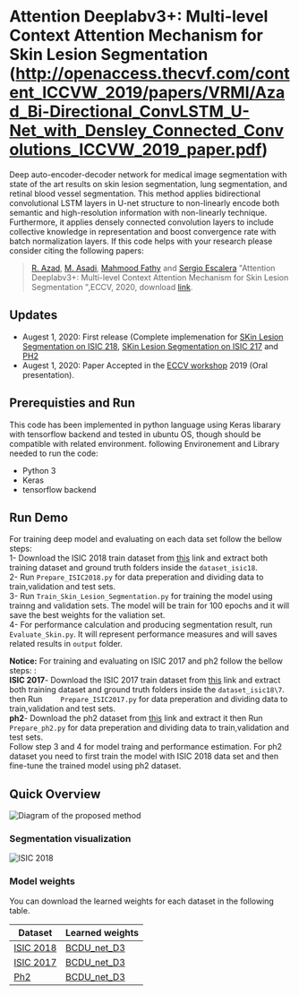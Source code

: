 # Attention Deeplabv3+: Multi-level Context Attention Mechanism for Skin Lesion Segmentation (http://openaccess.thecvf.com/content_ICCVW_2019/papers/VRMI/Azad_Bi-Directional_ConvLSTM_U-Net_with_Densley_Connected_Convolutions_ICCVW_2019_paper.pdf)


Deep auto-encoder-decoder network for medical image segmentation with state of the art results on skin lesion segmentation, lung segmentation, and retinal blood vessel segmentation. This method applies bidirectional convolutional LSTM layers in U-net structure to non-linearly encode both semantic and high-resolution information with non-linearly technique. Furthermore, it applies densely connected convolution layers to include collective knowledge in representation and boost convergence rate with batch normalization layers. If this code helps with your research please consider citing the following papers:
</br>
> [R. Azad](https://scholar.google.com/citations?hl=en&user=Qb5ildMAAAAJ&view_op=list_works&sortby=pubdate), [M. Asadi](https://scholar.google.com/citations?hl=en&user=8UqpIK8AAAAJ&view_op=list_works&sortby=pubdate), [Mahmood Fathy](https://scholar.google.com/citations?hl=en&user=CUHdgPcAAAAJ&view_op=list_works&sortby=pubdate) and [Sergio Escalera](https://scholar.google.com/citations?hl=en&user=oI6AIkMAAAAJ&view_op=list_works&sortby=pubdate) "Attention Deeplabv3+: Multi-level Context Attention Mechanism for Skin Lesion Segmentation ",ECCV, 2020, download [link](https://arxiv.org/pdf/1909.00166.pdf).

## Updates
- Augest 1, 2020: First release (Complete implemenation for [SKin Lesion Segmentation on ISIC 218](https://challenge.isic-archive.com/data), [SKin Lesion Segmentation on ISIC 217](https://challenge.isic-archive.com/data) and [PH2](https://www.dropbox.com/s/k88qukc20ljnbuo/PH2Dataset.rar)
- Augest 1, 2020: Paper Accepted in the [ECCV workshop](https://sites.google.com/view/iccv19-vrmi/home?authuser=0]) 2019 (Oral presentation).

## Prerequisties and Run
This code has been implemented in python language using Keras libarary with tensorflow backend and tested in ubuntu OS, though should be compatible with related environment. following Environement and Library needed to run the code:

- Python 3
- Keras 
- tensorflow backend


## Run Demo
For training deep model and evaluating on each data set follow the bellow steps:</br>
1- Download the ISIC 2018 train dataset from [this](https://challenge.isic-archive.com/data) link and extract both training dataset and ground truth folders inside the `dataset_isic18`. </br>
2- Run `Prepare_ISIC2018.py` for data preperation and dividing data to train,validation and test sets. </br>
3- Run `Train_Skin_Lesion_Segmentation.py` for training the model using trainng and validation sets. The model will be train for 100 epochs and it will save the best weights for the valiation set. </br>
4- For performance calculation and producing segmentation result, run `Evaluate_Skin.py`. It will represent performance measures and will saves related results in `output` folder.</br>

**Notice:**
For training and evaluating on ISIC 2017 and ph2 follow the bellow steps: :</br>
**ISIC 2017**- Download the ISIC 2017 train dataset from [this](https://challenge.isic-archive.com/data) link and extract both training dataset and ground truth folders inside the `dataset_isic18\7`. </br> then Run ` 	Prepare_ISIC2017.py` for data preperation and dividing data to train,validation and test sets. </br>
**ph2**- Download the ph2 dataset from [this](https://www.dropbox.com/s/k88qukc20ljnbuo/PH2Dataset.rar) link and extract it then Run ` 	Prepare_ph2.py` for data preperation and dividing data to train,validation and test sets. </br>
Follow step 3 and 4 for model traing and performance estimation. For ph2 dataset you need to first train the model with ISIC 2018 data set and then fine-tune the trained model using ph2 dataset.



## Quick Overview
![Diagram of the proposed method](https://github.com/rezazad68/AttentionDeeplabv3p/blob/master/images/aggregation2.png)
### Segmentation visualization
![ISIC 2018](https://github.com/rezazad68/AttentionDeeplabv3p/blob/master/images/result.png)




### Model weights
You can download the learned weights for each dataset in the following table. 

Dataset |Learned weights
------------ | -------------
[ISIC 2018](http://www.isi.uu.nl/Research/Databases/DRIVE/) |[BCDU_net_D3]()
[ISIC 2017](https://challenge.kitware.com/#phase/5abcb19a56357d0139260e53) |[BCDU_net_D3]()
[Ph2](https://www.kaggle.com/kmader/finding-lungs-in-ct-data/data) | [BCDU_net_D3]()


